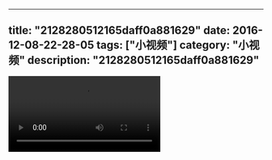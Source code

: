 
---
title: "2128280512165daff0a881629"
date: 2016-12-08-22-28-05
tags: ["小视频"]
category: "小视频"
description: "2128280512165daff0a881629"
---
<video src="http://ohtsqip0g.bkt.clouddn.com/2128280512165daff0a881629.mp4" controls="controls"></video>
